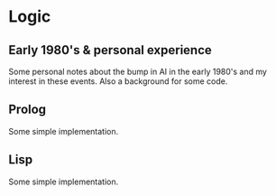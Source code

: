 # Logic

## Early 1980's & personal experience

Some personal notes about the bump in AI in the early 1980's and my interest in these events.
Also a background for some code.

## Prolog

Some simple implementation.

## Lisp

Some simple implementation.
